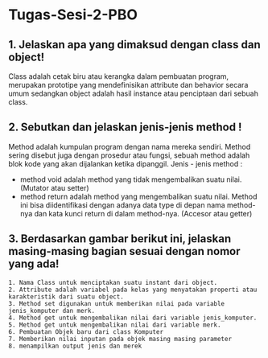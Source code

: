 # Tugas-Sesi-2-PBO
## 1. Jelaskan apa yang dimaksud dengan class dan object!

Class adalah cetak biru atau kerangka dalam pembuatan program, merupakan prototipe yang mendefinisikan attribute dan behavior secara umum sedangkan object adalah hasil instance atau penciptaan dari sebuah class.

## 2. Sebutkan dan jelaskan jenis-jenis method !

Method adalah kumpulan program dengan nama mereka sendiri. Method sering disebut juga dengan prosedur atau fungsi, sebuah method adalah blok kode yang akan dijalankan ketika dipanggil. Jenis - jenis method :
- method void adalah method yang tidak mengembalikan suatu nilai. (Mutator atau setter)
- method return adalah method yang mengembalikan suatu nilai. Method ini bisa diidentifikasi dengan adanya data type di depan nama method-nya dan kata kunci return di dalam method-nya. (Accesor atau getter)

## 3. Berdasarkan gambar berikut ini, jelaskan masing-masing bagian sesuai dengan nomor yang ada!
    1. Nama Class untuk menciptakan suatu instant dari object.
    2. Attribute adalah variabel pada kelas yang menyatakan properti atau karakteristik dari suatu object.
    3. Method set digunakan untuk memberikan nilai pada variable jenis_komputer dan merk.
    4. Method get untuk mengembalikan nilai dari variable jenis_komputer.
    5. Method get untuk mengembalikan nilai dari variable merk.
    6. Pembuatan Objek baru dari class Komputer
    7. Memberikan nilai inputan pada objek masing masing parameter
    8. menampilkan output jenis dan merek
